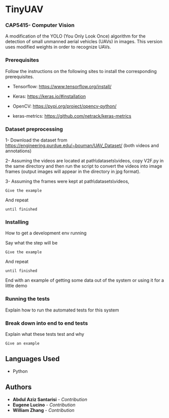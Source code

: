 # TinyUAV
### CAP5415- Computer Vision

A modification of the YOLO (You Only Look Once) algorithm for the detection of small unmanned aerial vehicles (UAVs) in images. This version uses modified weights in order to recognize UAVs.


### Prerequisites

Follow the instructions on the following sites to install the corresponding prerequisites.
* Tensorflow: https://www.tensorflow.org/install/
* Keras: https://keras.io/#installation
* OpenCV: https://pypi.org/project/opencv-python/

* keras-metrics: https://github.com/netrack/keras-metrics

### Dataset preprocessing

1- Download the dataset from https://engineering.purdue.edu/~bouman/UAV_Dataset/ (both videos and annotations)

2- Assuming the videos are located at path\datasets\videos, copy V2F.py in the same directory and then run the script to convert the videos into image frames (output images will appear in the directory in jpg format).

3- Assuming the frames were kept at path\datasets\videos,   
```
Give the example
```

And repeat

```
until finished
```
### Installing

How to get a development env running

Say what the step will be

```
Give the example
```

And repeat

```
until finished
```

End with an example of getting some data out of the system or using it for a little demo

### Running the tests

Explain how to run the automated tests for this system

### Break down into end to end tests

Explain what these tests test and why

```
Give an example
```


## Languages Used

* Python


## Authors

* **Abdul Aziz Santarisi** - *Contribution*
* **Eugene Lucino** - *Contribution*
* **William Zhang** - *Contribution*
